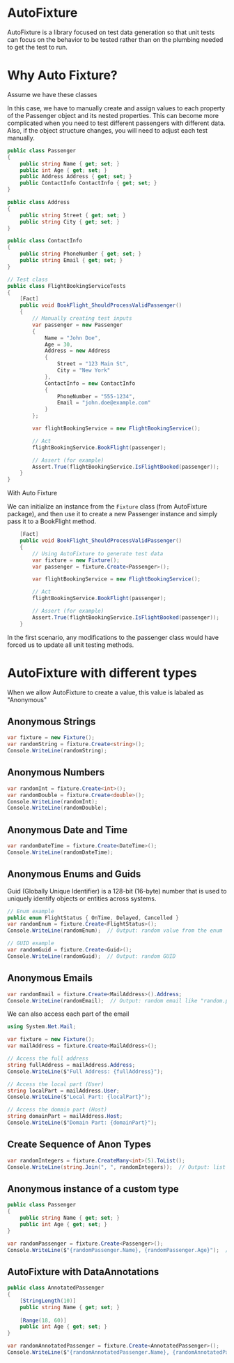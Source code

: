 # AutoFixture 

AutoFixture is a library focused on test data generation so that unit tests can focus on the behavior to be tested rather than on the plumbing needed to get the test to run.

# Why Auto Fixture?

Assume we have these classes

In this case, we have to manually create and assign values to each property of the Passenger object and its nested properties. This can become more complicated when you need to test different passengers with different data. Also, if the object structure changes, you will need to adjust each test manually.

```csharp
public class Passenger
{
    public string Name { get; set; }
    public int Age { get; set; }
    public Address Address { get; set; }
    public ContactInfo ContactInfo { get; set; }
}

public class Address
{
    public string Street { get; set; }
    public string City { get; set; }
}

public class ContactInfo
{
    public string PhoneNumber { get; set; }
    public string Email { get; set; }
}

// Test class
public class FlightBookingServiceTests
{
    [Fact]
    public void BookFlight_ShouldProcessValidPassenger()
    {
        // Manually creating test inputs
        var passenger = new Passenger
        {
            Name = "John Doe",
            Age = 30,
            Address = new Address
            {
                Street = "123 Main St",
                City = "New York"
            },
            ContactInfo = new ContactInfo
            {
                PhoneNumber = "555-1234",
                Email = "john.doe@example.com"
            }
        };

        var flightBookingService = new FlightBookingService();

        // Act
        flightBookingService.BookFlight(passenger);

        // Assert (for example)
        Assert.True(flightBookingService.IsFlightBooked(passenger));
    }
}
```

With Auto Fixture

We can initialize an instance from the ```Fixture``` class (from AutoFixture package), and then use it to create a new Passenger instance and simply pass it to a BookFlight method.
```csharp
    [Fact]
    public void BookFlight_ShouldProcessValidPassenger()
    {
        // Using AutoFixture to generate test data
        var fixture = new Fixture();
        var passenger = fixture.Create<Passenger>();

        var flightBookingService = new FlightBookingService();

        // Act
        flightBookingService.BookFlight(passenger);

        // Assert (for example)
        Assert.True(flightBookingService.IsFlightBooked(passenger));
    }
```

In the first scenario, any modifications to the passenger class would have forced us to update all unit testing methods.

# AutoFixture with different types

When we allow AutoFixture to create a value, this value is labaled as "Anonymous" 

## Anonymous Strings

```csharp
var fixture = new Fixture();
var randomString = fixture.Create<string>();
Console.WriteLine(randomString);
```

## Anonymous Numbers

```csharp
var randomInt = fixture.Create<int>();
var randomDouble = fixture.Create<double>();
Console.WriteLine(randomInt);  
Console.WriteLine(randomDouble);
```

## Anonymous Date and Time

```csharp
var randomDateTime = fixture.Create<DateTime>();
Console.WriteLine(randomDateTime);
```

## Anonymous Enums and Guids

Guid (Globally Unique Identifier) is a 128-bit (16-byte) number that is used to uniquely identify objects or entities across systems.

```csharp
// Enum example
public enum FlightStatus { OnTime, Delayed, Cancelled }
var randomEnum = fixture.Create<FlightStatus>();
Console.WriteLine(randomEnum);  // Output: random value from the enum

// GUID example
var randomGuid = fixture.Create<Guid>();
Console.WriteLine(randomGuid);  // Output: random GUID
```

## Anonymous Emails

```csharp
var randomEmail = fixture.Create<MailAddress>().Address;
Console.WriteLine(randomEmail);  // Output: random email like "random.person@example.com"
```

We can also access each part of the email 

```csharp
using System.Net.Mail;

var fixture = new Fixture();
var mailAddress = fixture.Create<MailAddress>();

// Access the full address
string fullAddress = mailAddress.Address;
Console.WriteLine($"Full Address: {fullAddress}");

// Access the local part (User)
string localPart = mailAddress.User;
Console.WriteLine($"Local Part: {localPart}");

// Access the domain part (Host)
string domainPart = mailAddress.Host;
Console.WriteLine($"Domain Part: {domainPart}");
```

## Create Sequence of Anon Types

```csharp
var randomIntegers = fixture.CreateMany<int>(5).ToList();
Console.WriteLine(string.Join(", ", randomIntegers));  // Output: list of 5 random integers
```

## Anonymous instance of a custom type

```csharp
public class Passenger
{
    public string Name { get; set; }
    public int Age { get; set; }
}

var randomPassenger = fixture.Create<Passenger>();
Console.WriteLine($"{randomPassenger.Name}, {randomPassenger.Age}");  // Output: random name and age
```

## AutoFixture with DataAnnotations 

```csharp
public class AnnotatedPassenger
{
    [StringLength(10)]
    public string Name { get; set; }
    
    [Range(18, 60)]
    public int Age { get; set; }
}

var randomAnnotatedPassenger = fixture.Create<AnnotatedPassenger>();
Console.WriteLine($"{randomAnnotatedPassenger.Name}, {randomAnnotatedPassenger.Age}");
```
